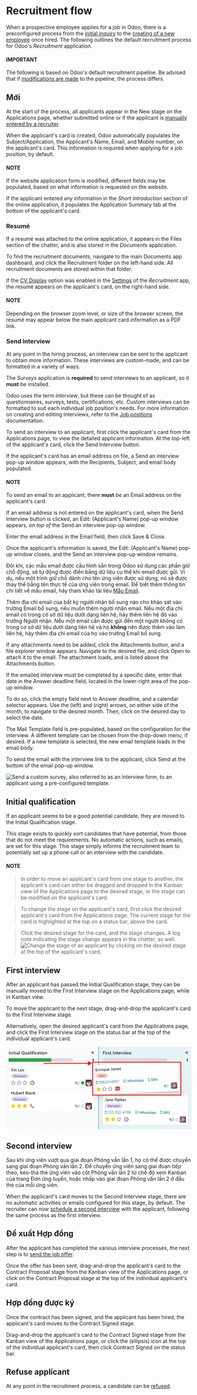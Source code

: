 # Recruitment flow

When a prospective employee applies for a job in Odoo, there is a preconfigured process from the
[initial inquiry](#recruitment-new) to the [creating of a new employee](offer_job_positions.md#recruitment-new-employee) once hired. The following outlines the default recruitment process for
Odoo's *Recruitment* application.

#### IMPORTANT
The following is based on Odoo's default recruitment pipeline. Be advised that if
[modifications are made](./#recruitment-customize-stages) to the pipeline, the process
differs.

<a id="recruitment-new"></a>

## Mới

At the start of the process, all applicants appear in the New stage on the
Applications page, whether submitted online or if the applicant is [manually
entered by a recruiter](add-new-applicants.md).

When the applicant's card is created, Odoo automatically populates the
Subject/Application, the Applicant's Name, Email, and
Mobile number, on the applicant's card. This information is required when applying for
a job position, by default.

#### NOTE
If the website application form is modified, different fields may be populated, based on what
information is requested on the website.

If the applicant entered any information in the *Short Introduction* section of the online
application, it populates the Application Summary tab at the bottom of the applicant's
card.

### Resumé

If a resumé was attached to the online application, it appears in the Files section of
the chatter, and is also stored in the *Documents* application.

To find the recruitment documents, navigate to the main Documents app dashboard,
and click the Recruitment folder on the left-hand side. All recruitment documents are
stored within that folder.

If the [CV Display](./#recruitment-cv-display) option was enabled in the [Settings](./#recruitment-settings) of the *Recruitment* app, the resumé appears on the applicant's card, on the
right-hand side.

#### NOTE
Depending on the browser zoom level, or size of the browser screen, the resumé may appear below
the main applicant card information as a PDF link.

### Send interview

At any point in the hiring process, an interview can be sent to the applicant to obtain more
information. These interviews are custom-made, and can be formatted in a variety of ways.

The *Surveys* application is **required** to send interviews to an applicant, so it **must** be
installed.

Odoo uses the term *interview*, but these can be thought of as questionnaires, surveys, tests,
certifications, etc. Custom interviews can be formatted to suit each individual job position's
needs. For more information on creating and editing interviews, refer to the
[Job positions](new_job.md) documentation.

To send an interview to an applicant, first click the applicant's card from the
Applications page, to view the detailed applicant information. At the top-left of the
applicant's card, click the Send Interview button.

If the applicant's card has an email address on file, a Send an interview pop-up window
appears, with the Recipients, Subject, and email body populated.

#### NOTE
To send an email to an applicant, there **must** be an Email address on the
applicant's card.

If an email address is not entered on the applicant's card, when the Send Interview
button is clicked, an Edit: (Applicant's Name) pop-up window appears, *on top of* the
Send an interview pop-up window.

Enter the email address in the Email field, then click Save & Close.

Once the applicant's information is saved, the Edit: (Applicant's Name) pop-up window
closes, and the Send an interview pop-up window remains.

Đôi khi, các mẫu email được cấu hình sẵn trong Odoo sử dụng các phần giữ chỗ động, sẽ tự động được điền bằng dữ liệu cụ thể khi email được gửi. Ví dụ, nếu một trình giữ chỗ dành cho tên ứng viên được sử dụng, nó sẽ được thay thế bằng tên thực tế của ứng viên trong email. Để biết thêm thông tin chi tiết về mẫu email, hãy tham khảo tài liệu [Mẫu Email](../../general/companies/email_template.md).

Thêm địa chỉ email của bất kỳ người nhận bổ sung nào cho khảo sát vào trường Email bổ sung, nếu muốn thêm người nhận email. Nếu một địa chỉ email có trong cơ sở dữ liệu dưới dạng liên hệ, hãy thêm liên hệ đó vào trường Người nhận. Nếu một email cần được gửi đến một người không có trong cơ sở dữ liệu dưới dạng liên hệ và họ **không** nên được thêm vào làm liên hệ, hãy thêm địa chỉ email của họ vào trường Email bổ sung.

If any attachments need to be added, click the <i class="fa fa-paperclip"></i> Attachments button,
and a file explorer window appears. Navigate to the desired file, and click Open to
attach it to the email. The attachment loads, and is listed above the <i class="fa fa-paperclip"></i>
Attachments button.

If the emailed interview must be completed by a specific date, enter that date in the
Answer deadline field, located in the lower-right area of the pop-up window.

To do so, click the empty field next to Answer deadline, and a calendar selector
appears. Use the <i class="fa fa-chevron-left"></i> (left) and <i class="fa fa-chevron-right"></i>
(right) arrows, on either side of the month, to navigate to the desired month. Then,
click on the desired day to select the date.

The Mail Template field is pre-populated, based on the configuration for the interview.
A different template can be chosen from the drop-down menu, if desired. If a new template is
selected, the new email template loads in the email body.

To send the email with the interview link to the applicant, click Send at the bottom of
the email pop-up window.

![Send a custom survey, also referred to as an interview form, to an applicant using a
pre-configured template.](../../../.gitbook/assets/send-survey1.png)

<a id="recruitment-initial-qualification"></a>

## Initial qualification

If an applicant seems to be a good potential candidate, they are moved to the Initial
Qualification stage.

This stage exists to quickly sort candidates that have potential, from those that do not meet the
requirements. No automatic actions, such as emails, are set for this stage. This stage simply
informs the recruitment team to potentially set up a phone call or an interview with the candidate.

#### NOTE
> In order to move an applicant's card from one stage to another, the applicant's card can either
> be dragged and dropped in the Kanban view of the Applications page to the desired
> stage, or the stage can be modified on the applicant's card.

> To change the stage on the applicant's card, first click the desired applicant's card from the
> Applications page. The current stage for the card is highlighted at the top on a
> status bar, above the card.

> Click the desired stage for the card, and the stage changes. A log note indicating the stage
> change appears in the chatter, as well.
![Change the stage of an applicant by clicking on the desired stage at the top of the
applicant's card.](../../../.gitbook/assets/stage-change.png)

<a id="recruitment-first-interview"></a>

## First interview

After an applicant has passed the Initial Qualification stage, they can be manually
moved to the First Interview stage on the Applications page, while in Kanban
view.

To move the applicant to the next stage, drag-and-drop the applicant's card to the First
Interview stage.

Alternatively, open the desired applicant's card from the Applications page, and click
the First Interview stage on the status bar at the top of the individual applicant's
card.

![An applicant's card moves from one stage to another by using the click and drag method.](../../../.gitbook/assets/move.png)

<a id="recruitment-second-interview"></a>

## Second interview

Sau khi ứng viên vượt qua giai đoạn Phỏng vấn lần 1, họ có thể được chuyển sang giai đoạn Phỏng vấn lần 2. Để chuyển ứng viên sang giai đoạn tiếp theo, kéo-thả thẻ ứng viên vào cột Phỏng vấn lần 2 từ chế độ xem Kanban của trang Đơn ứng tuyển, hoặc nhấp vào giai đoạn Phỏng vấn lần 2 ở đầu thẻ của mỗi ứng viên.

When the applicant's card moves to the Second Interview stage, there are no automatic
activities or emails configured for this stage, by default. The recruiter can now [schedule a
second interview](schedule_interviews.md#recruitment-schedule-interviews-recruitment-scheduled) with the applicant,
following the same process as the first interview.

<a id="recruitment-contract-proposal"></a>

## Đề xuất Hợp đồng

After the applicant has completed the various interview processes, the next step is to [send
the job offer](offer_job_positions.md).

Once the offer has been sent, drag-and-drop the applicant's card to the Contract
Proposal stage from the Kanban view of the Applications page, or click on the
Contract Proposal stage at the top of the individual applicant's card.

## Hợp đồng được ký

Once the contract has been signed, and the applicant has been hired, the applicant's card moves to
the Contract Signed stage.

Drag-and-drop the applicant's card to the Contract Signed stage from the Kanban view of
the Applications page, or click the <i class="fa fa-ellipsis-h"></i> (ellipsis) icon at
the top of the individual applicant's card, then click Contract Signed on the status
bar.

## Refuse applicant

At any point in the recruitment process, a candidate can be [refused](refuse_applicant.md).
